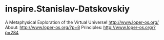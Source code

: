 # inspire.Stanislav-Datskovskiy
A Metaphysical Exploration of the Virtual Universe! http://www.loper-os.org/ About: http://www.loper-os.org/?p=8 Principles: http://www.loper-os.org/?p=284
